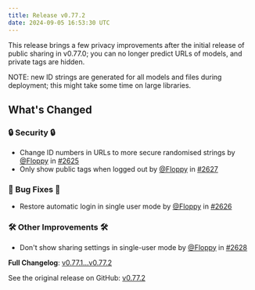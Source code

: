 ```yaml
---
title: Release v0.77.2
date: 2024-09-05 16:53:30 UTC
---
```

This release brings a few privacy improvements after the initial release of public sharing in v0.77.0; you can no longer predict URLs of models, and private tags are hidden.

NOTE: new ID strings are generated for all models and files during deployment; this might take some time on large libraries.

## What's Changed
### 🔒 Security 🔒
* Change ID numbers in URLs to more secure randomised strings by [@Floppy](https://github.com/Floppy) in [#2625](https://github.com/manyfold3d/manyfold/pull/2625)
* Only show public tags when logged out by [@Floppy](https://github.com/Floppy) in [#2627](https://github.com/manyfold3d/manyfold/pull/2627)
### 🐛 Bug Fixes 🐛
* Restore automatic login in single user mode by [@Floppy](https://github.com/Floppy) in [#2626](https://github.com/manyfold3d/manyfold/pull/2626)
### 🛠️ Other Improvements 🛠️
* Don't show sharing settings in single-user mode by [@Floppy](https://github.com/Floppy) in [#2628](https://github.com/manyfold3d/manyfold/pull/2628)


**Full Changelog**: [v0.77.1...v0.77.2](https://github.com/manyfold3d/manyfold/compare/v0.77.1...v0.77.2)

See the original release on GitHub: [v0.77.2](https://github.com/manyfold3d/manyfold/releases/tag/v0.77.2)
